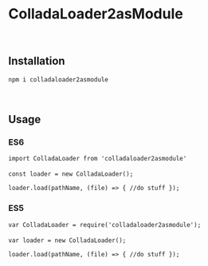 # ColladaLoader2asModule

<br/>

## Installation

`npm i colladaloader2asmodule`

<br/>

## Usage

### ES6

`import ColladaLoader from 'colladaloader2asmodule' `
<br/>
<br/>
`const loader = new ColladaLoader();`

`loader.load(pathName, (file) => { //do stuff });`

### ES5

`var ColladaLoader = require('colladaloader2asmodule');`
<br/>
<br/>
`var loader = new ColladaLoader();`

`loader.load(pathName, (file) => { //do stuff });`
